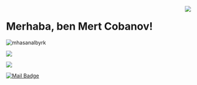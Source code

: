 <img align='right' src="https://github-readme-stats.vercel.app/api?username=mhasanalbyrk&show_icons=true">

# Merhaba, ben Mert Cobanov! 
<p align="left"> <img src="https://komarev.com/ghpvc/?username=mhasanalbyrk" alt="mhasanalbyrk" /> </p>


[![](https://img.shields.io/github/followers/mhasanalbyrk?style=social)](https://www.github.com/mhasanalbyrk)



[![](https://img.shields.io/badge/linkedin-%230077B5.svg?&style=for-the-badge&logo=linkedin&logoColor=white)](www.linkedin.com/in/muhammet-hasan-albayrak)

[![Mail Badge](https://img.shields.io/badge/mhasanalbyrk@gmail.com-c14438?style=for-the-badge&logo=Gmail&logoColor=white&link=mailto:mhasanalbyrk@gmail.com)](mailto:mhasanalbyrk@gmail.com)



